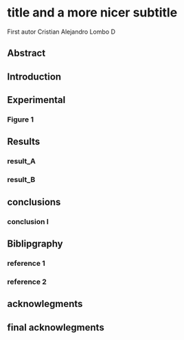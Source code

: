 # title and a more nicer subtitle
First autor Cristian Alejandro Lombo D

## Abstract

## Introduction

## Experimental 

### Figure 1

## Results

### result_A
### result_B

## conclusions

### conclusion I

## Biblipgraphy

### reference 1
### reference 2

## acknowlegments

## final acknowlegments
